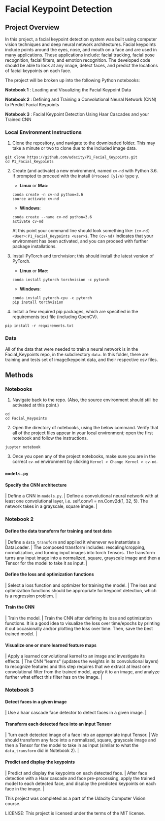 # Facial Keypoint Detection

## Project Overview

In this project, a facial keypoint detection system was built using computer vision techniques and deep neural network architectures. Facial keypoints include points around the eyes, nose, and mouth on a face and are used in many applications. These applications include: facial tracking, facial pose recognition, facial filters, and emotion recognition. The developed code should be able to look at any image, detect faces, and predict the locations of facial keypoints on each face.

The project will be broken up into the following Python notebooks:

__Notebook 1__ : Loading and Visualizing the Facial Keypoint Data

__Notebook 2__ : Defining and Training a Convolutional Neural Network (CNN) to Predict Facial Keypoints

__Notebook 3__ : Facial Keypoint Detection Using Haar Cascades and your Trained CNN

### Local Environment Instructions

1. Clone the repository, and navigate to the downloaded folder. This may take a minute or two to clone due to the included image data.
```
git clone https://github.com/udacity/P1_Facial_Keypoints.git
cd P1_Facial_Keypoints
```

2. Create (and activate) a new environment, named `cv-nd` with Python 3.6. If prompted to proceed with the install `(Proceed [y]/n)` type y.

	- __Linux__ or __Mac__: 
	```
	conda create -n cv-nd python=3.6
	source activate cv-nd
	```
	- __Windows__: 
	```
	conda create --name cv-nd python=3.6
	activate cv-nd
	```
	
	At this point your command line should look something like: `(cv-nd) <User>:P1_Facial_Keypoints <user>$`. The `(cv-nd)` indicates that your environment has been activated, and you can proceed with further package installations.

3. Install PyTorch and torchvision; this should install the latest version of PyTorch.
	
	- __Linux__ or __Mac__: 
	```
	conda install pytorch torchvision -c pytorch 
	```
	- __Windows__: 
	```
	conda install pytorch-cpu -c pytorch
	pip install torchvision
	```

6. Install a few required pip packages, which are specified in the requirements text file (including OpenCV).
```
pip install -r requirements.txt
```

### Data

All of the data that were needed to train a neural network is in the Facial_Keypoints repo, in the subdirectory `data`. In this folder, there are training and tests set of image/keypoint data, and their respective csv files. 

## Methods

### Notebooks

1. Navigate back to the repo. (Also, the source environment should still be activated at this point.)
```shell
cd
cd Facial_Keypoints
```

2. Open the directory of notebooks, using the below command. Verify that all of the project files appear in your local environment; open the first notebook and follow the instructions.
```shell
jupyter notebook
```

3. Once you open any of the project notebooks, make sure you are in the correct `cv-nd` environment by clicking `Kernel > Change Kernel > cv-nd`.

### `models.py`

#### Specify the CNN architecture
|  Define a CNN in `models.py`. |  Define a convolutional neural network with at least one convolutional layer, i.e. self.conv1 = nn.Conv2d(1, 32, 5). The network takes in a grayscale, square image. |

### Notebook 2

#### Define the data transform for training and test data
|  Define a `data_transform` and applied it whenever we instantiate a DataLoader. |  The composed transform includes: rescaling/cropping, normalization, and turning input images into torch Tensors. The transform turns any input image into a normalized, square, grayscale image and then a Tensor for the model to take it as input. |

#### Define the loss and optimization functions
|  Select a loss function and optimizer for training the model. |  The loss and optimization functions should be appropriate for keypoint detection, which is a regression problem. |

#### Train the CNN
| Train the model.  |  Train the CNN after defining its loss and optimization functions. It is a good idea to visualize the loss over time/epochs by printing it out occasionally and/or plotting the loss over time. Then, save the best trained model. |

#### Visualize one or more learned feature maps
| Apply a learned convolutional kernel to an image and investigate its effects. |  The CNN "learns" (updates the weights in its convolutional layers) to recognize features and this step requires that we extract at least one convolutional filter from the trained model, apply it to an image, and analyze further what effect this filter has on the image. |

### Notebook 3

#### Detect faces in a given image
| Use a haar cascade face detector to detect faces in a given image. | 

#### Transform each detected face into an input Tensor
| Turn each detected image of a face into an appropriate input Tensor. | We should transform any face into a normalized, square, grayscale image and then a Tensor for the model to take in as input (similar to what the `data_transform` did in Notebook 2). |

#### Predict and display the keypoints
| Predict and display the keypoints on each detected face. | After face detection with a Haar cascade and face pre-processing, apply the trained model to each detected face, and display the predicted keypoints on each face in the image. |

This project was completed as a part of the Udacity Computer Vision course.

LICENSE: This project is licensed under the terms of the MIT license.
